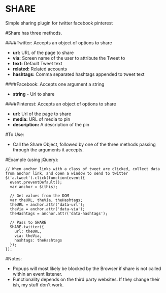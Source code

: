 SHARE
=====

Simple sharing plugin for twitter facebook pinterest

#Share has three methods.

####Twitter: Accepts an object of options to share

* **url:**	URL of the page to share
* **via:**	Screen name of the user to attribute the Tweet to
* **text:**	Default Tweet text
* **related:**	Related accounts
* **hashtags:**	Comma separated hashtags appended to tweet text
    
####Facebook: Accepts one argument a string
* **string** - Url to share
    
####Pinterest: Accepts an object of options to share
* **url:** Url of the page to share
* **media:** URL of media to pin
* **description:** A description of the pin
    
#To Use:
* Call the Share Object, followed by one of the three methods passing through the arguments it accepts.
  
#Example (using jQuery):

````
// When anchor links with a class of tweet are clicked, collect data from anchor link, and open a window to send to twitter
$('a.tweet').click(function(event){
  event.preventDefault();
  var anchor = $(this);
  
  // Get values from the DOM
  var theURL, theVia, theHashtags;
  theURL = anchor.attr('data-url');
  theVia = anchor.attr('data-via');
  theHashtags = anchor.attr('data-hashtags');
  
  // Pass to SHARE
  SHARE.twitter({
    url: theURL,
    via: theVia,
    hashtags: theHashtags
  });
});
````

#Notes:
* Popups will most likely be blocked by the Browser if share is not called within an event listener.
* Functionality depends on the third party websites. If they change their ish, my stuff don't work.
